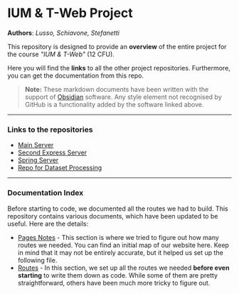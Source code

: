# IUM & T-Web Project

**Authors**: *Lusso, Schiavone, Stefanetti*


This repository is designed to provide an **overview** of the entire project for the course *"IUM & T-Web"* (12 CFU).

Here you will find the **links** to all the other project repositories. Furthermore, you can get the documentation from this repo.

> **Note:**
These markdown documents have been written with the support of [Obsidian](https://obsidian.md/) software. 
Any style element not recognised by GitHub is a functionality added by the software linked above.

---
### Links to the repositories
- <a href="https://github.com/MatteoStefanetti/MainExpressServer" target="_blank">Main Server</a>
- <a href="https://github.com/Marco-Skiavone/SecondExpressServerTweb23" target="_blank">Second Express Server</a>
- <a href="https://github.com/MatteoStefanetti/JavaSpringBootServerTWeb23" target="_blank">Spring Server</a>
- <a href="https://github.com/Marco-Skiavone/ium_dataset_processor" target="_blank">Repo for Dataset Processing</a>

---
### Documentation Index

Before starting to code, we documented all the routes we had to build. This repository contains various documents, which have been updated to be useful. Here are the details:
- [Pages Notes](<Pages notes.md>) - This section is where we tried to figure out how many routes we needed. You can find an initial map of our website here. Keep in mind that it may not be entirely accurate, but it helped us set up the following file.
- [Routes](./Routes.md) - In this section, we set up all the routes we needed **before even starting** to write them down as code. While some of them are pretty straightforward, others have been much more tricky to figure out.
